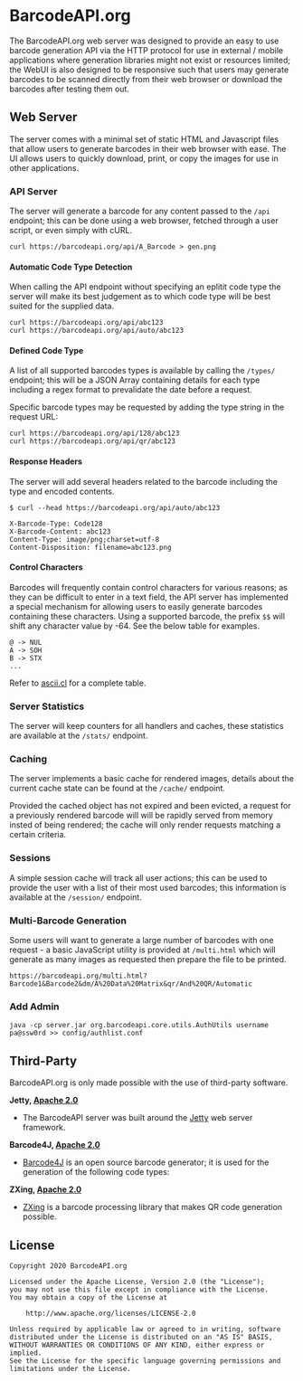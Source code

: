# BarcodeAPI.org

The BarcodeAPI.org web server was designed to provide an easy to use barcode generation API via the HTTP protocol for use in external / mobile applications where generation libraries might not exist or resources limited; the WebUI is also designed to be responsive such that users may generate barcodes to be scanned directly from their web browser or download the barcodes after testing them out.

## Web Server

The server comes with a minimal set of static HTML and Javascript files that allow users to generate barcodes in their web browser with ease. The UI allows users to quickly download, print, or copy the images for use in other applications.

### API Server

The server will generate a barcode for any content passed to the `/api` endpoint; this can be done using a web browser, fetched through a user script, or even simply with cURL.

```
curl https://barcodeapi.org/api/A_Barcode > gen.png
```

#### Automatic Code Type Detection

When calling the API endpoint without specifying an eplitit code type the server will make its best judgement as to which code type will be best suited for the supplied data.

```
curl https://barcodeapi.org/api/abc123
curl https://barcodeapi.org/api/auto/abc123
```

#### Defined Code Type

A list of all supported barcodes types is available by calling the `/types/` endpoint; this will be a JSON Array containing details for each type including a regex format to prevalidate the date before a request.

Specific barcode types may be requested by adding the type string in the request URL:

```
curl https://barcodeapi.org/api/128/abc123
curl https://barcodeapi.org/api/qr/abc123
```

#### Response Headers

The server will add several headers related to the barcode including the type and encoded contents.

```
$ curl --head https://barcodeapi.org/api/auto/abc123

X-Barcode-Type: Code128
X-Barcode-Content: abc123
Content-Type: image/png;charset=utf-8
Content-Disposition: filename=abc123.png
```

#### Control Characters

Barcodes will frequently contain control characters for various reasons; as they can be difficult to enter in a text field, the API server has implemented a special mechanism for allowing users to easily generate barcodes containing these characters. Using a supported barcode, the prefix `$$` will shift any character value by -64. See the below table for examples.

```
@ -> NUL
A -> SOH
B -> STX
...
```

Refer to [ascii.cl](https://ascii.cl/) for a complete table.

### Server Statistics

The server will keep counters for all handlers and caches, these statistics are available at the `/stats/` endpoint.

### Caching

The server implements a basic cache for rendered images, details about the current cache state can be found at the `/cache/` endpoint.

Provided the cached object has not expired and been evicted, a request for a previously rendered barcode will will be rapidly served from memory insted of being rendered; the cache will only render requests matching a certain criteria.

### Sessions

A simple session cache will track all user actions; this can be used to provide the user with a list of their most used barcodes; this information is available at the `/session/` endpoint.

### Multi-Barcode Generation

Some users will want to generate a large number of barcodes with one request - a basic JavaScript utility is provided at `/multi.html` which will generate as many images as requested then prepare the file to be printed.

```
https://barcodeapi.org/multi.html?Barcode1&Barcode2&dm/A%20Data%20Matrix&qr/And%20QR/Automatic
```

### Add Admin

```
java -cp server.jar org.barcodeapi.core.utils.AuthUtils username pa@ssw0rd >> config/authlist.conf
```

## Third-Party

BarcodeAPI.org is only made possible with the use of third-party software.

**Jetty, [Apache 2.0](https://www.eclipse.org/jetty/licenses.html)**

* The BarcodeAPI server was built around the [Jetty](https://www.eclipse.org/jetty/) web server framework.

**Barcode4J, [Apache 2.0](http://barcode4j.sourceforge.net/#Introduction)**

* [Barcode4J](http://barcode4j.sourceforge.net/) is an open source barcode generator; it is used for the generation of the following code types:

**ZXing, [Apache 2.0](https://github.com/zxing/zxing/blob/master/LICENSE)**

* [ZXing](https://github.com/zxing/zxing/) is a barcode processing library that makes QR code generation possible.

## License

```text
Copyright 2020 BarcodeAPI.org

Licensed under the Apache License, Version 2.0 (the "License");
you may not use this file except in compliance with the License.
You may obtain a copy of the License at

    http://www.apache.org/licenses/LICENSE-2.0

Unless required by applicable law or agreed to in writing, software
distributed under the License is distributed on an "AS IS" BASIS,
WITHOUT WARRANTIES OR CONDITIONS OF ANY KIND, either express or implied.
See the License for the specific language governing permissions and
limitations under the License.
```


